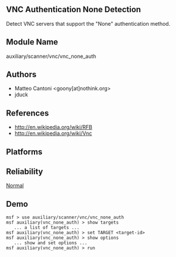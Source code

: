 ## VNC Authentication None Detection

Detect VNC servers that support the "None" authentication 
method.


## Module Name
auxiliary/scanner/vnc/vnc_none_auth

## Authors
* Matteo Cantoni <goony[at]nothink.org>
* jduck


## References
* http://en.wikipedia.org/wiki/RFB
* http://en.wikipedia.org/wiki/Vnc




## Platforms


## Reliability
[Normal](https://github.com/rapid7/metasploit-framework/wiki/Exploit-Ranking)

## Demo

```
msf > use auxiliary/scanner/vnc/vnc_none_auth
msf auxiliary(vnc_none_auth) > show targets
   ... a list of targets ...
msf auxiliary(vnc_none_auth) > set TARGET <target-id>
msf auxiliary(vnc_none_auth) > show options
   ... show and set options ...
msf auxiliary(vnc_none_auth) > run
```
    
    